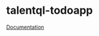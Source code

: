 # talentql-todoapp

[Documentation](https://documenter.getpostman.com/view/6984952/TVzLpzzT#8514119f-9b53-4c63-9fd1-a16f44f5b509)
